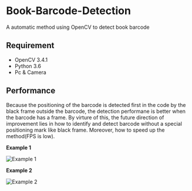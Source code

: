 # Book-Barcode-Detection
A automatic method using OpenCV to detect book barcode

## Requirement
- OpenCV 3.4.1
- Python 3.6
- Pc & Camera
## Performance
Because the positioning of the barcode is detected first in the code by the black frame outside the barcode, the detection performane is better when the barcode has a frame. By virture of this, the future direction of improvement lies in how to identify and detect barcode without a special positioning mark like black frame. Moreover, how to speed up the method(FPS is low).

**Example 1**

![Example 1](https://img-blog.csdnimg.cn/8a933cf952874535855667582cfacbbc.png?x-oss-process=image/watermark,type_d3F5LXplbmhlaQ,shadow_50,text_Q1NETiBA5ruh6IS45YaZ552A5pq06LqB,size_20,color_FFFFFF,t_70,g_se,x_16)

**Example 2**

![Example 2](https://img-blog.csdnimg.cn/a9c93f6c48d7483984f7870c41b1bde5.png?x-oss-process=image/watermark,type_d3F5LXplbmhlaQ,shadow_50,text_Q1NETiBA5ruh6IS45YaZ552A5pq06LqB,size_20,color_FFFFFF,t_70,g_se,x_16)
